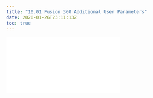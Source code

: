 ```yaml
---
title: "10.01 Fusion 360 Additional User Parameters"
date: 2020-01-26T23:11:13Z
toc: true
---
```


![Link to included file content](../../../../3d-modeling/fusion-360/fusion-360-additional-user-parameters.md)

